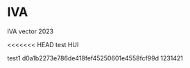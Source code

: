 # IVA
IVA vector 2023

<<<<<<< HEAD
test
HUI

test1
d0a1b2273e786de418fef45250601e4558fcf99d
1231421